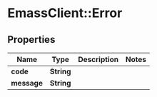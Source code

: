 # EmassClient::Error

## Properties
Name | Type | Description | Notes
------------ | ------------- | ------------- | -------------
**code** | **String** |  | 
**message** | **String** |  | 

